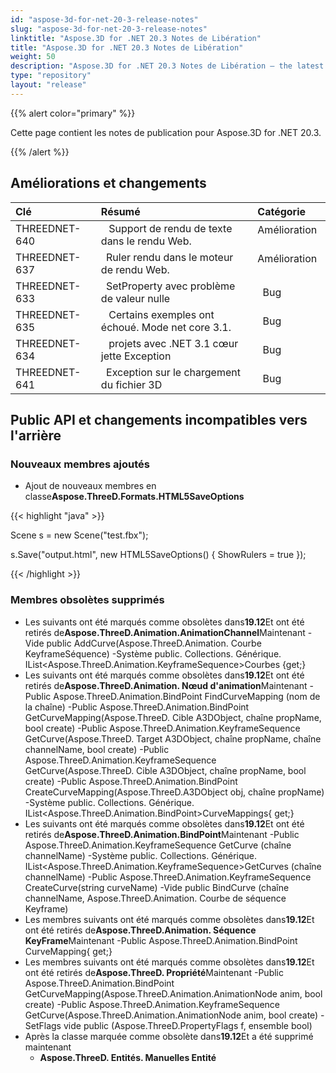 ```yaml
---
id: "aspose-3d-for-net-20-3-release-notes"
slug: "aspose-3d-for-net-20-3-release-notes"
linktitle: "Aspose.3D for .NET 20.3 Notes de Libération"
title: "Aspose.3D for .NET 20.3 Notes de Libération"
weight: 50
description: "Aspose.3D for .NET 20.3 Notes de Libération – the latest updates and fixes."
type: "repository"
layout: "release"
---
```

{{% alert color="primary" %}} 

Cette page contient les notes de publication pour Aspose.3D for .NET 20.3.

{{% /alert %}} 
## **Améliorations et changements**

|**Clé**|**Résumé**|**Catégorie**|
|:- |:- |:- |
|THREEDNET-640 |` ` Support de rendu de texte dans le rendu Web.|Amélioration ` `|
|THREEDNET-637 |` `Ruler rendu dans le moteur de rendu Web.|Amélioration ` `|
|THREEDNET-633 |` `SetProperty avec problème de valeur nulle|` `Bug|
|THREEDNET-635 |` ` Certains exemples ont échoué. Mode net core 3.1.|` `Bug|
|THREEDNET-634 |` ` projets avec .NET 3.1 cœur jette Exception|` `Bug|
|THREEDNET-641 |` `Exception sur le chargement du fichier 3D|` `Bug|
## **Public API et changements incompatibles vers l'arrière**
### **Nouveaux membres ajoutés**
- Ajout de nouveaux membres en classe**Aspose.ThreeD.Formats.HTML5SaveOptions**



{{< highlight "java" >}}

 Scene s = new Scene("test.fbx");

s.Save("output.html", new HTML5SaveOptions() { ShowRulers = true });

{{< /highlight >}}
### **Membres obsolètes supprimés**
- Les suivants ont été marqués comme obsolètes dans**19.12**Et ont été retirés de**Aspose.ThreeD.Animation.AnimationChannel**Maintenant
-Vide public AddCurve(Aspose.ThreeD.Animation. Courbe KeyframeSéquence)
-Système public. Collections. Générique. IList<Aspose.ThreeD.Animation.KeyframeSequence>Courbes {get;}
- Les suivants ont été marqués comme obsolètes dans**19.12**Et ont été retirés de**Aspose.ThreeD.Animation. Nœud d'animation**Maintenant
-Public Aspose.ThreeD.Animation.BindPoint FindCurveMapping (nom de la chaîne)
-Public Aspose.ThreeD.Animation.BindPoint GetCurveMapping(Aspose.ThreeD. Cible A3DObject, chaîne propName, bool create)
-Public Aspose.ThreeD.Animation.KeyframeSequence GetCurve(Aspose.ThreeD. Target A3DObject, chaîne propName, chaîne channelName, bool create)
-Public Aspose.ThreeD.Animation.KeyframeSequence GetCurve(Aspose.ThreeD. Cible A3DObject, chaîne propName, bool create)
-Public Aspose.ThreeD.Animation.BindPoint CreateCurveMapping(Aspose.ThreeD.A3DObject obj, chaîne propName)
-Système public. Collections. Générique. IList<Aspose.ThreeD.Animation.BindPoint>CurveMappings{ get;}
- Les suivants ont été marqués comme obsolètes dans**19.12**Et ont été retirés de**Aspose.ThreeD.Animation.BindPoint**Maintenant
-Public Aspose.ThreeD.Animation.KeyframeSequence GetCurve (chaîne channelName)
-Système public. Collections. Générique. IList<Aspose.ThreeD.Animation.KeyframeSequence>GetCurves (chaîne channelName)
-Public Aspose.ThreeD.Animation.KeyframeSequence CreateCurve(string curveName)
-Vide public BindCurve (chaîne channelName, Aspose.ThreeD.Animation. Courbe de séquence Keyframe)
- Les membres suivants ont été marqués comme obsolètes dans**19.12**Et ont été retirés de**Aspose.ThreeD.Animation. Séquence KeyFrame**Maintenant
-Public Aspose.ThreeD.Animation.BindPoint CurveMapping{ get;}
- Les membres suivants ont été marqués comme obsolètes dans**19.12**Et ont été retirés de**Aspose.ThreeD. Propriété**Maintenant
-Public Aspose.ThreeD.Animation.BindPoint GetCurveMapping(Aspose.ThreeD.Animation.AnimationNode anim, bool create)
-Public Aspose.ThreeD.Animation.KeyframeSequence GetCurve(Aspose.ThreeD.Animation.AnimationNode anim, bool create)
-SetFlags vide public (Aspose.ThreeD.PropertyFlags f, ensemble bool)
- Après la classe marquée comme obsolète dans**19.12**Et a été supprimé maintenant
  - **Aspose.ThreeD. Entités. Manuelles Entité**

